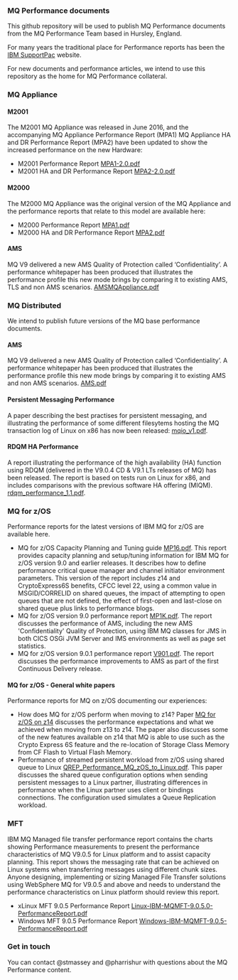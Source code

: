 ### MQ Performance documents

This github repository will be used to publish MQ Performance documents from the MQ Performance Team based in Hursley, England.

For many years the traditional place for Performance reports has been the [IBM SupportPac](http://www-01.ibm.com/support/docview.wss?uid=swg27007150) website. 

For new documents and performance articles, we intend to use this repository as the home for MQ Performance collateral.

### MQ Appliance
#### M2001

The M2001 MQ Appliance was released in June 2016, and the accompanying MQ Appliance Performance Report (MPA1) MQ Appliance HA and DR Performance Report (MPA2) have been updated to show the increased performance on the new Hardware:
- M2001 Performance Report [MPA1-2.0.pdf](./MPA1-2.0.pdf)
- M2001 HA and DR Performance Report [MPA2-2.0.pdf](./MPA2-2.0.pdf)

#### M2000

The M2000 MQ Appliance was the original version of the MQ Appliance and the performance reports that relate to this model are available here:
- M2000 Performance Report [MPA1.pdf](./MPA1.pdf) 
- M2000 HA and DR Performance Report [MPA2.pdf](./MPA2.pdf) 

#### AMS

MQ V9 delivered a new AMS Quality of Protection called ‘Confidentiality’. A performance whitepaper has been produced that illustrates the performance profile this new mode brings by comparing it to existing AMS, TLS and non AMS scenarios. [AMSMQAppliance.pdf](./AMSMQAppliance.pdf)


### MQ Distributed

We intend to publish future versions of the MQ base performance documents.

#### AMS

MQ V9 delivered a new AMS Quality of Protection called ‘Confidentiality’. A performance whitepaper has been produced that illustrates the performance profile this new mode brings by comparing it to existing AMS and non AMS scenarios. [AMS.pdf](./AMS.pdf)

#### Persistent Messaging Performance

A paper describing the best practises for persistent messaging, and illustrating the performance of some different filesytems hosting the MQ transaction log of Linux on x86 has now been released:
[mqio_v1.pdf](./mqio_v1.pdf).

#### RDQM HA Performance

A report illustrating the performance of the high availability (HA) function using RDQM (delivered in the V9.0.4 CD & V9.1 LTs releases of MQ) has been released. The report is based on tests run on Linux for x86, and includes comparisons with the previous software HA offering (MIQM).
[rdqm_performance_1.1.pdf](./rdqm_performance_1.1.pdf).

### MQ for z/OS

Performance reports for the latest versions of IBM MQ for z/OS are available here. 
- MQ for z/OS Capacity Planning and Tuning guide [MP16.pdf](./mp16.pdf). This report provides capacity planning and setup/tuning information for IBM MQ for z/OS version 9.0 and earlier releases. It describes how to define performance critical queue manager and channel initiator environment parameters. This version of the report includes z14 and CryptoExpress6S benefits, CFCC level 22, using a common value in MSGID/CORRELID on shared queues, the impact of attempting to open queues that are not defined, the effect of first-open and last-close on shared queue plus links to performance blogs.
- MQ for z/OS version 9.0 performance report [MP1K.pdf](./mp1k.pdf). The report discusses the performance of AMS, including the new AMS 'Confidentiality' Quality of Protection, using IBM MQ classes for JMS in both CICS OSGi JVM Server and IMS environments as well as page set statistics.
- MQ for z/OS version 9.0.1 performance report [V901.pdf](./V901.pdf). The report discusses the performance improvements to AMS as part of the first Continuous Delivery release.

#### MQ for z/OS - General white papers

Performance reports for MQ on z/OS documenting our experiences:

- How does MQ for z/OS perform when moving to z14? Paper [MQ for z/OS on z14](./MQ_for_zOS_on_z14.pdf) discusses the performance expectations and what we achieved when moving from z13 to z14. The paper also discusses some of the new features available on z14 that MQ is able to use such as the Crypto Express 6S feature and the re-location of Storage Class Memory from CF Flash to Virtual Flash Memory.
- Performance of streamed persistent workload from z/OS using shared queue to Linux [QREP_Performance_MQ_zOS_to_Linux.pdf](./QREP_Performance_MQ_zOS_to_Linux.pdf). This paper discusses the shared queue configuration options when sending persistent messages to a Linux partner, illustrating differences in performance when the Linux partner uses client or bindings connections. The configuration used simulates a Queue Replication workload.


### MFT

IBM MQ Managed file transfer performance report contains the charts showing Performance measurements to present the performance characteristics of MQ V9.0.5 for Linux platform and to assist capacity planning. This report shows the messaging rate that can be achieved on Linux systems when transferring messages using different chunk sizes. Anyone designing, implementing or sizing Managed File Transfer solutions using WebSphere MQ for V9.0.5 and above and needs to understand the performance characteristics on Linux platform should review this report.
- xLinux MFT 9.0.5 Performance Report [Linux-IBM-MQMFT-9.0.5.0-PerformanceReport.pdf](./Linux-IBM-MQMFT-9.0.5.0-PerformanceReport.pdf)
- Windows MFT 9.0.5 Performance Report [Windows-IBM-MQMFT-9.0.5-PerformanceReport.pdf](./Windows-IBM-MQMFT-9.0.5-PerformanceReport.pdf)

### Get in touch
You can contact @stmassey and @pharrishur with questions about the MQ Performance content.

